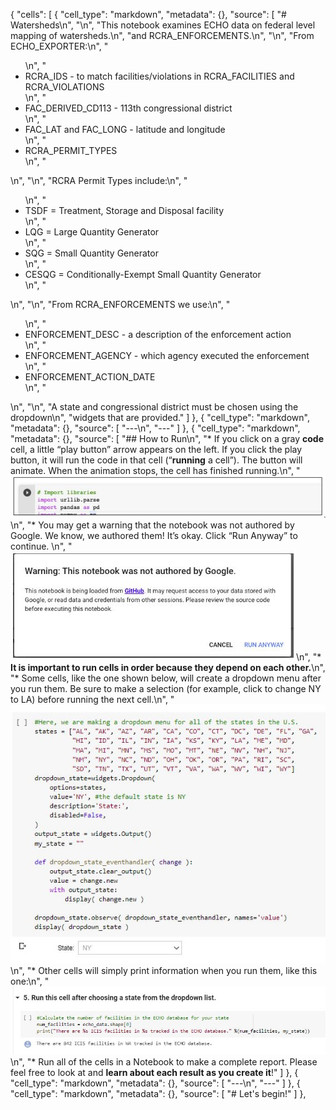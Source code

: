 {
 "cells": [
  {
   "cell_type": "markdown",
   "metadata": {},
   "source": [
    "# Watersheds\n",
    "\n",
    "This notebook examines ECHO data on federal level mapping of watersheds.\n",
    "and RCRA_ENFORCEMENTS.\n",
    "\n",
    "From ECHO_EXPORTER:\n",
    "<ul>\n",
    "    <li>RCRA_IDS - to match facilities/violations in RCRA_FACILITIES and RCRA_VIOLATIONS</li>\n",
    "    <li>FAC_DERIVED_CD113 - 113th congressional district</li>\n",
    "    <li>FAC_LAT and FAC_LONG - latitude and longitude</li>\n",
    "    <li>RCRA_PERMIT_TYPES</li>\n",
    "</ul>\n",
    "\n",
    "RCRA Permit Types include:\n",
    "<ul>\n",
    "    <li>TSDF = Treatment, Storage and Disposal facility</li>\n",
    "    <li>LQG = Large Quantity Generator</li>\n",
    "    <li>SQG = Small Quantity Generator</li>\n",
    "    <li>CESQG = Conditionally-Exempt Small Quantity Generator</li>\n",
    "</ul>\n",
    "\n",
    "From RCRA_ENFORCEMENTS we use:\n",
    "<ul>\n",
    "    <li>ENFORCEMENT_DESC - a description of the enforcement action </li>\n",
    "    <li>ENFORCEMENT_AGENCY - which agency executed the enforcement</li>\n",
    "    <li>ENFORCEMENT_ACTION_DATE</li>\n",
    "</ul>\n",
    "\n",
    "A state and congressional district must be chosen using the dropdown\n",
    "widgets that are provided."
   ]
  },
  {
   "cell_type": "markdown",
   "metadata": {},
   "source": [
    "---\n",
    "---"
   ]
  },
  {
   "cell_type": "markdown",
   "metadata": {},
   "source": [
    "## How to Run\n",
    "* If you click on a gray **code** cell, a little “play button” arrow appears on the left. If you click the play button, it will run the code in that cell (“**running** a cell”). The button will animate. When the animation stops, the cell has finished running.\n",
    "![Where to click to run the cell](https://github.com/edgi-govdata-archiving/EEW-Image-Assets/blob/master/Jupyter%20instructions/pressplay.JPG?raw=true)\n",
    "* You may get a warning that the notebook was not authored by Google. We know, we authored them! It’s okay. Click “Run Anyway” to continue. \n",
    "![Error Message](https://github.com/edgi-govdata-archiving/EEW-Image-Assets/blob/master/Jupyter%20instructions/warning-message.JPG?raw=true)\n",
    "* **It is important to run cells in order because they depend on each other.**\n",
    "* Some cells, like the one shown below, will create a dropdown menu after you run them. Be sure to make a selection (for example, click to change NY to LA) before running the next cell.\n",
    "![Dropdown menu](https://github.com/edgi-govdata-archiving/EEW-Image-Assets/blob/master/Jupyter%20instructions/dropdown.JPG?raw=true)\n",
    "* Other cells will simply print information when you run them, like this one:\n",
    "![Simple cell](https://github.com/edgi-govdata-archiving/EEW-Image-Assets/blob/master/Jupyter%20instructions/cell-simple.JPG?raw=true)\n",
    "* Run all of the cells in a Notebook to make a complete report. Please feel free to look at and **learn about each result as you create it**!"
   ]
  },
  {
   "cell_type": "markdown",
   "metadata": {},
   "source": [
    "---\n",
    "---"
   ]
  },
  {
   "cell_type": "markdown",
   "metadata": {},
   "source": [
    "# Let's begin!"
   ]
  },
